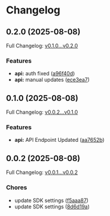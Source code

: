 # Changelog

## 0.2.0 (2025-08-08)

Full Changelog: [v0.1.0...v0.2.0](https://github.com/Fluidize-Inc/fluidize-python-sdk/compare/v0.1.0...v0.2.0)

### Features

* **api:** auth fixed ([a96f40d](https://github.com/Fluidize-Inc/fluidize-python-sdk/commit/a96f40d874e0f7c679c4f11462860cadfe537518))
* **api:** manual updates ([ece3ea7](https://github.com/Fluidize-Inc/fluidize-python-sdk/commit/ece3ea7c6544c3ea63dd7119b291bc59d8865c5a))

## 0.1.0 (2025-08-08)

Full Changelog: [v0.0.2...v0.1.0](https://github.com/Fluidize-Inc/fluidize-python-sdk/compare/v0.0.2...v0.1.0)

### Features

* **api:** API Endpoint Updated ([aa7652b](https://github.com/Fluidize-Inc/fluidize-python-sdk/commit/aa7652b9348b2fd642889a1d31b5d86962018900))

## 0.0.2 (2025-08-08)

Full Changelog: [v0.0.1...v0.0.2](https://github.com/Fluidize-Inc/fluidize-python-sdk/compare/v0.0.1...v0.0.2)

### Chores

* update SDK settings ([f5aaa87](https://github.com/Fluidize-Inc/fluidize-python-sdk/commit/f5aaa8785665246e6da58be411c0f802c2f0f6bb))
* update SDK settings ([8d6d19a](https://github.com/Fluidize-Inc/fluidize-python-sdk/commit/8d6d19ab54fb9d59a796d33f5938ec41c8e811e1))

